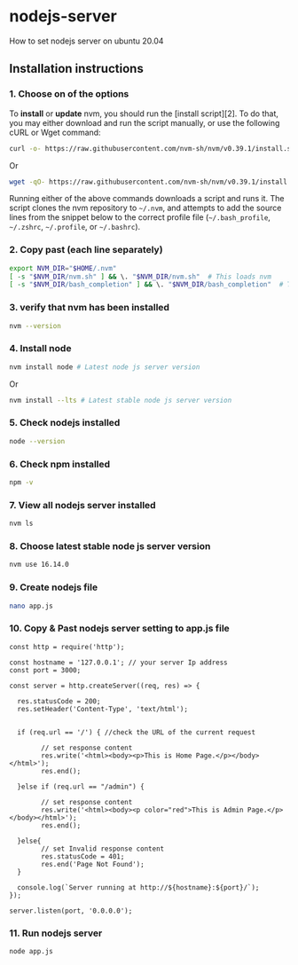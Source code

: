 # nodejs-server

How to set nodejs server on ubuntu 20.04

## Installation instructions

### 1. Choose on of the options
To **install** or **update** nvm, you should run the [install script][2]. To do that, you may either download and run the script manually, or use the following cURL or Wget command:
```sh
curl -o- https://raw.githubusercontent.com/nvm-sh/nvm/v0.39.1/install.sh | bash
```
Or
```sh
wget -qO- https://raw.githubusercontent.com/nvm-sh/nvm/v0.39.1/install.sh | bash
```

Running either of the above commands downloads a script and runs it. The script clones the nvm repository to `~/.nvm`, and attempts to add the source lines from the snippet below to the correct profile file (`~/.bash_profile`, `~/.zshrc`, `~/.profile`, or `~/.bashrc`).

### 2. Copy past (each line separately)
<a id="profile_snippet"></a>
```sh
export NVM_DIR="$HOME/.nvm"
[ -s "$NVM_DIR/nvm.sh" ] && \. "$NVM_DIR/nvm.sh"  # This loads nvm
[ -s "$NVM_DIR/bash_completion" ] && \. "$NVM_DIR/bash_completion"  # This loads nvm bash_completion
```

### 3. verify that nvm has been installed

```sh
nvm --version
```

### 4. Install node
```sh
nvm install node # Latest node js server version
```
Or
```sh
nvm install --lts # Latest stable node js server version
```

### 5. Check nodejs installed
```sh
node --version
```

### 6. Check npm installed
```sh
npm -v
```

### 7. View all nodejs server installed
```sh
nvm ls
```

### 8. Choose latest stable node js server version
```sh
nvm use 16.14.0
```

### 9. Create nodejs file
```sh
nano app.js
```

### 10. Copy & Past nodejs server setting to app.js file
```
const http = require('http');

const hostname = '127.0.0.1'; // your server Ip address
const port = 3000;

const server = http.createServer((req, res) => {

  res.statusCode = 200;
  res.setHeader('Content-Type', 'text/html');
  
  
  if (req.url == '/') { //check the URL of the current request
        
        // set response content    
        res.write('<html><body><p>This is Home Page.</p></body></html>');
        res.end();

  }else if (req.url == "/admin") {

        // set response content
        res.write('<html><body><p color="red">This is Admin Page.</p></body></html>');
        res.end();

  }else{
        // set Invalid response content
        res.statusCode = 401;
        res.end('Page Not Found');
  }

  console.log(`Server running at http://${hostname}:${port}/`);
});

server.listen(port, '0.0.0.0');

```

### 11. Run nodejs server
```sh
node app.js
```






